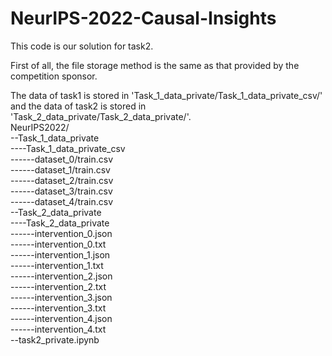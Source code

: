 # NeurIPS-2022-Causal-Insights
This code is our solution for task2.

First of all, the file storage method is the same as that provided by the competition sponsor.

The data of task1 is stored in 'Task_1_data_private/Task_1_data_private_csv/' and the data of task2 is stored in 'Task_2_data_private/Task_2_data_private/'.<br>
NeurIPS2022/<br>
--Task_1_data_private<br>
----Task_1_data_private_csv<br>
------dataset_0\/train.csv<br>
------dataset_1\/train.csv<br>
------dataset_2\/train.csv<br>
------dataset_3\/train.csv<br>
------dataset_4\/train.csv<br>
--Task_2_data_private<br>
----Task_2_data_private<br>
------intervention_0.json<br>
------intervention_0.txt<br>
------intervention_1.json<br>
------intervention_1.txt<br>
------intervention_2.json<br>
------intervention_2.txt<br>
------intervention_3.json<br>
------intervention_3.txt<br>
------intervention_4.json<br>
------intervention_4.txt<br>
--task2_private.ipynb<br>
